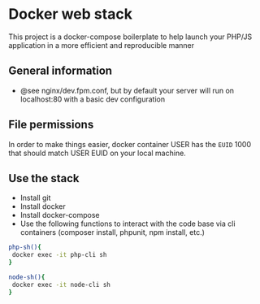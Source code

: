 # Docker web stack

This project is a docker-compose boilerplate to help launch your PHP/JS application in a more efficient and reproducible manner

## General information
* @see nginx/dev.fpm.conf, but by default your server will run on localhost:80 with a basic dev configuration

## File permissions
In order to make things easier, docker container USER has the `EUID` 1000 that should match USER EUID on your local machine.

## Use the stack
* Install git
* Install docker
* Install docker-compose
* Use the following functions to interact with the code base via cli containers (composer install, phpunit, npm install, etc.)

```sh
php-sh(){
 docker exec -it php-cli sh
}

node-sh(){
 docker exec -it node-cli sh
}
```